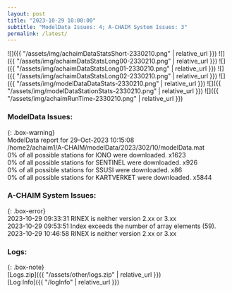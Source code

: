 ```yaml
---
layout: post
title: "2023-10-29 10:00:00"
subtitle: "ModelData Issues: 4; A-CHAIM System Issues: 3"
permalink: /latest/
---
```


![]({{ "/assets/img/achaimDataStatsShort-2330210.png" | relative_url }})
![]({{ "/assets/img/achaimDataStatsLong00-2330210.png" | relative_url }})
![]({{ "/assets/img/achaimDataStatsLong01-2330210.png" | relative_url }})
![]({{ "/assets/img/achaimDataStatsLong02-2330210.png" | relative_url }})
![]({{ "/assets/img/modelDataDataStats-2330210.png" | relative_url }})
![]({{ "/assets/img/modelDataStationStats-2330210.png" | relative_url }})
![]({{ "/assets/img/achaimRunTime-2330210.png" | relative_url }})


### ModelData Issues:  
  
{: .box-warning}  
 ModelData report for 29-Oct-2023 10:15:08   
 /home2/achaim1/A-CHAIM/modelData/2023/302/10/modelData.mat   
 0% of all possible stations for IONO were downloaded. x1623   
 0% of all possible stations for SENTINEL were downloaded. x926   
 0% of all possible stations for SSUSI were downloaded. x86   
 0% of all possible stations for KARTVERKET were downloaded. x5844   
  
### A-CHAIM System Issues:  
  
{: .box-error}  
2023-10-29 09:33:31 RINEX is neither version 2.xx or 3.xx  
2023-10-29 09:53:51 Index exceeds the number of array elements (59).  
2023-10-29 10:46:58 RINEX is neither version 2.xx or 3.xx  

### Logs:  
  
{: .box-note}  
[Logs.zip]({{ "/assets/other/logs.zip" | relative_url }})  
[Log Info]({{ "/logInfo" | relative_url }})  
